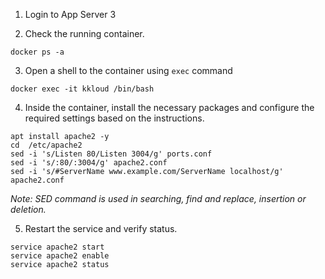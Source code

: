 1. Login to App Server 3

2. Check the running container.
```
docker ps -a
```

3. Open a shell to the container using `exec` command
```
docker exec -it kkloud /bin/bash
```



4. Inside the container, install the necessary packages and configure the required settings based on the instructions.
```
apt install apache2 -y
cd  /etc/apache2
sed -i 's/Listen 80/Listen 3004/g' ports.conf
sed -i 's/:80/:3004/g' apache2.conf
sed -i 's/#ServerName www.example.com/ServerName localhost/g' apache2.conf
```

*Note: SED command is used in searching, find and replace, insertion or deletion.* 

5. Restart the service and verify status.
```
service apache2 start
service apache2 enable
service apache2 status
```